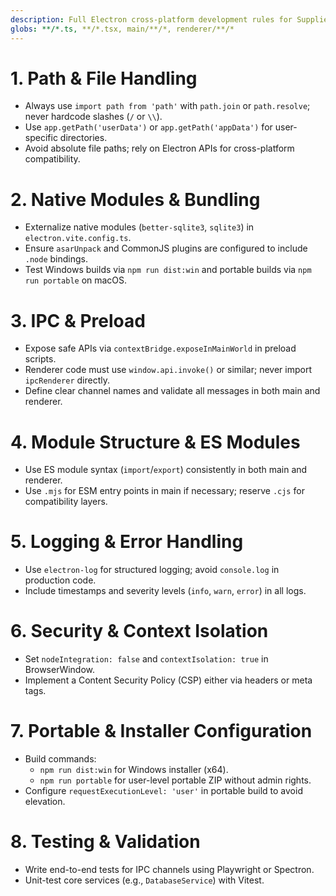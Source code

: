 ```yaml
---
description: Full Electron cross-platform development rules for Supplier Reminder Pro.
globs: **/*.ts, **/*.tsx, main/**/*, renderer/**/*
---
```


# 1. Path & File Handling

- Always use `import path from 'path'` with `path.join` or `path.resolve`; never hardcode slashes (`/` or `\\`).
- Use `app.getPath('userData')` or `app.getPath('appData')` for user-specific directories.
- Avoid absolute file paths; rely on Electron APIs for cross-platform compatibility.

# 2. Native Modules & Bundling

- Externalize native modules (`better-sqlite3`, `sqlite3`) in `electron.vite.config.ts`.
- Ensure `asarUnpack` and CommonJS plugins are configured to include `.node` bindings.
- Test Windows builds via `npm run dist:win` and portable builds via `npm run portable` on macOS.

# 3. IPC & Preload

- Expose safe APIs via `contextBridge.exposeInMainWorld` in preload scripts.
- Renderer code must use `window.api.invoke()` or similar; never import `ipcRenderer` directly.
- Define clear channel names and validate all messages in both main and renderer.

# 4. Module Structure & ES Modules

- Use ES module syntax (`import`/`export`) consistently in both main and renderer.
- Use `.mjs` for ESM entry points in main if necessary; reserve `.cjs` for compatibility layers.

# 5. Logging & Error Handling

- Use `electron-log` for structured logging; avoid `console.log` in production code.
- Include timestamps and severity levels (`info`, `warn`, `error`) in all logs.

# 6. Security & Context Isolation

- Set `nodeIntegration: false` and `contextIsolation: true` in BrowserWindow.
- Implement a Content Security Policy (CSP) either via headers or meta tags.

# 7. Portable & Installer Configuration

- Build commands:
  - `npm run dist:win` for Windows installer (x64).
  - `npm run portable` for user-level portable ZIP without admin rights.
- Configure `requestExecutionLevel: 'user'` in portable build to avoid elevation.

# 8. Testing & Validation

- Write end-to-end tests for IPC channels using Playwright or Spectron.
- Unit-test core services (e.g., `DatabaseService`) with Vitest.
